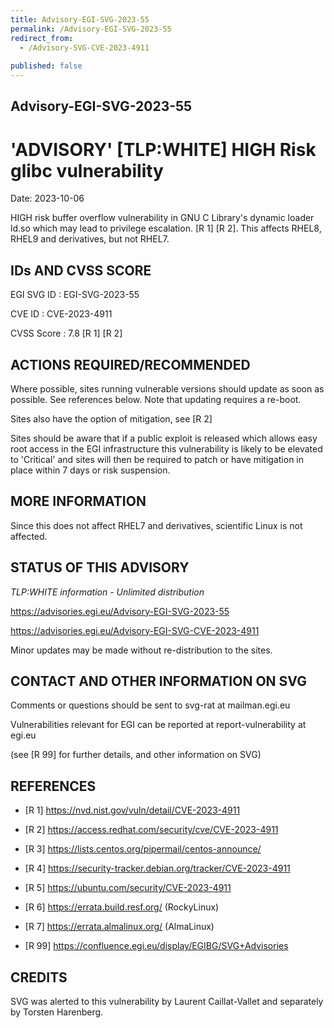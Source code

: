 ```yaml
---
title: Advisory-EGI-SVG-2023-55
permalink: /Advisory-EGI-SVG-2023-55
redirect_from:
  - /Advisory-SVG-CVE-2023-4911
  
published: false
---
```


## Advisory-EGI-SVG-2023-55

# 'ADVISORY' [TLP:WHITE] HIGH Risk glibc vulnerability 

Date: 2023-10-06

HIGH risk buffer overflow vulnerability in GNU C Library's dynamic loader ld.so 
which may lead to privilege escalation. [R 1] [R 2]. This affects RHEL8, RHEL9 
and derivatives, but not RHEL7.

## IDs AND CVSS SCORE 

EGI SVG ID : EGI-SVG-2023-55
    
CVE ID     : CVE-2023-4911

CVSS Score : 7.8 [R 1] [R 2] 

## ACTIONS REQUIRED/RECOMMENDED

Where possible, sites running vulnerable versions should update as soon as
possible. See references below.  Note that updating requires a re-boot.

Sites also have the option of mitigation, see [R 2]

Sites should be aware that if a public exploit is released which allows easy root 
access in the EGI infrastructure this vulnerability is likely to be elevated to 
'Critical' and sites will then be required to patch or have mitigation in place 
within 7 days or risk suspension. 

## MORE INFORMATION

Since this does not affect RHEL7 and derivatives, scientific Linux is not affected.
    
## STATUS OF THIS ADVISORY
                        
_TLP:WHITE information - Unlimited distribution_ 

<https://advisories.egi.eu/Advisory-EGI-SVG-2023-55> 

<https://advisories.egi.eu/Advisory-EGI-SVG-CVE-2023-4911>

Minor updates may be made without re-distribution to the sites.

## CONTACT AND OTHER INFORMATION ON SVG

Comments or questions should be sent to
	svg-rat at mailman.egi.eu

Vulnerabilities relevant for EGI can be reported at
	report-vulnerability at egi.eu
    
(see [R 99] for further details, and other information on SVG)
    
    
## REFERENCES

- [R 1] <https://nvd.nist.gov/vuln/detail/CVE-2023-4911> 

- [R 2] <https://access.redhat.com/security/cve/CVE-2023-4911>

- [R 3] <https://lists.centos.org/pipermail/centos-announce/>

- [R 4] <https://security-tracker.debian.org/tracker/CVE-2023-4911> 
    
- [R 5] <https://ubuntu.com/security/CVE-2023-4911>

- [R 6] <https://errata.build.resf.org/>   (RockyLinux)

- [R 7] <https://errata.almalinux.org/>  (AlmaLinux)


- [R 99] <https://confluence.egi.eu/display/EGIBG/SVG+Advisories>

## CREDITS

SVG was alerted to this vulnerability by Laurent Caillat-Vallet and separately 
by Torsten Harenberg.
